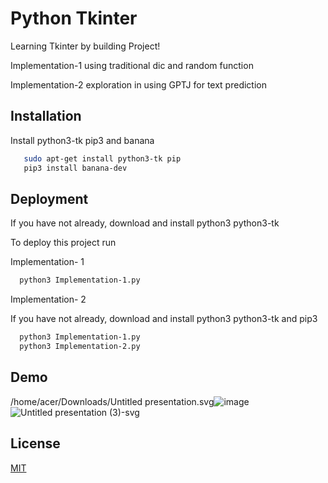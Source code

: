 
# Python Tkinter

Learning Tkinter by building Project!

Implementation-1 using traditional dic and random function

Implementation-2 exploration in using GPTJ for text prediction



## Installation

Install python3-tk pip3 and banana

```bash
   sudo apt-get install python3-tk pip
   pip3 install banana-dev
```



## Deployment

If you have not already, download and install python3 python3-tk

To deploy this project run

Implementation- 1

```bash
  python3 Implementation-1.py
```

Implementation- 2

If you have not already, download and install python3 python3-tk and pip3

```bash
  python3 Implementation-1.py
  python3 Implementation-2.py
```


## Demo




/home/acer/Downloads/Untitled presentation.svg![image](https://user-images.githubusercontent.com/33974452/158100758-59cf5a3c-37d4-4e61-85a0-3f168bba1705.png)
![Untitled presentation (3)-svg](https://user-images.githubusercontent.com/33974452/158101493-22c25987-4edd-411f-9fbb-0096bc8d1a31.svg)



## License

[MIT](https://choosealicense.com/licenses/mit/)

